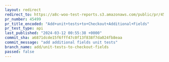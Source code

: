 ```yaml
---
layout: redirect
redirect_to: https://a8c-woo-test-reports.s3.amazonaws.com/public/pr/45499/api/index.html
pr_number: 45499
pr_title_encoded: "Add+unit+tests+to+Checkout+Additional+Fields"
pr_test_type: api
last_published: "2024-03-12 00:55:38 +0000"
commit_sha: a6871dcde15f6fff47c0f13f838f7da024fb8eaa
commit_message: "add additional fields unit tests"
branch_name: add/unit-tests-to-checkout-fields
passed: false
---
```

